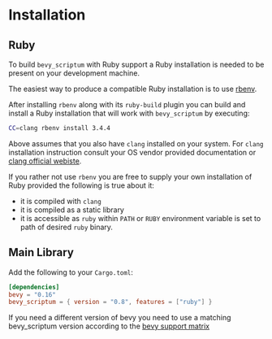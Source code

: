 # Installation

## Ruby

To build `bevy_scriptum` with Ruby support a Ruby installation is needed to be
present on your development machine.

The easiest way to produce a compatible Ruby installation is to use [rbenv](https://rbenv.org/).

After installing `rbenv` along with its `ruby-build` plugin you can build and
install a Ruby installation that will work with `bevy_scriptum` by executing:

```sh
CC=clang rbenv install 3.4.4
```

Above assumes that you also have `clang` installed on your system.
For `clang` installation instruction consult your
OS vendor provided documentation or [clang official webiste](https://clang.llvm.org).

If you rather not use `rbenv` you are free to supply your own installation of
Ruby provided the following is true about it:

- it is compiled with `clang`
- it is compiled as a static library
- it is accessible as `ruby` within `PATH` or `RUBY` environment variable is set
  to path of desired `ruby` binary.

## Main Library

Add the following to your `Cargo.toml`:

```toml
[dependencies]
bevy = "0.16"
bevy_scriptum = { version = "0.8", features = ["ruby"] }
```

If you need a different version of bevy you need to use a matching bevy_scriptum
version according to the [bevy support matrix](../bevy_support_matrix.md)
